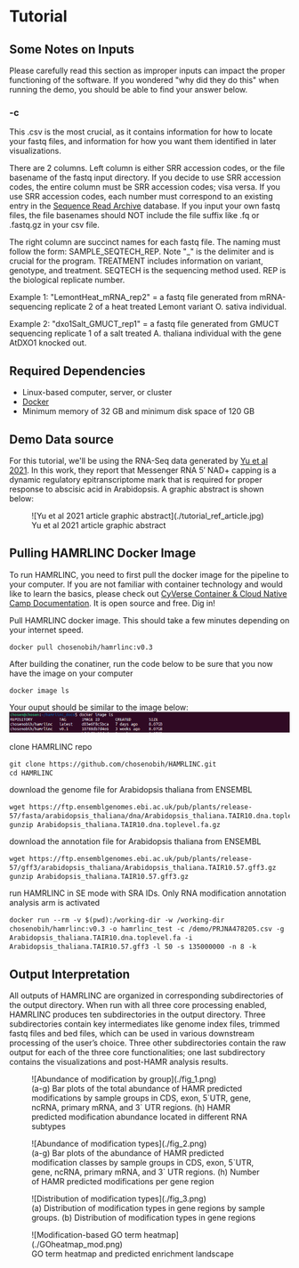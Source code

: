 # Tutorial

## Some Notes on Inputs
Please carefully read this section as improper inputs can impact the proper functioning of the software. If you wondered "why did they do this" when running the demo, you should be able to find your answer below. 

### -c
This .csv is the most crucial, as it contains information for how to locate your fastq files, and information for how you want them identified in later visualizations. 

There are 2 columns. Left column is either SRR accession codes, or the file basename of the fastq input directory. If you decide to use SRR accession codes, the entire column must be SRR accession codes; visa versa. If you use SRR accession codes, each number must correspond to an existing entry in the [Sequence Read Archive](https://www.ncbi.nlm.nih.gov/sra) database. If you input your own fastq files, the file basenames should NOT include the file suffix like .fq or .fastq.gz in your csv file.

The right column are succinct names for each fastq file. The naming must follow the form: SAMPLE_SEQTECH_REP. Note "_" is the delimiter and is crucial for the program. TREATMENT includes information on variant, genotype, and treatment. SEQTECH is the sequencing method used. REP is the biological replicate number. 

  Example 1: "LemontHeat_mRNA_rep2" = a fastq file generated from mRNA-sequencing replicate 2 of a heat treated Lemont variant O. sativa individual.

  Example 2: "dxo1Salt_GMUCT_rep1" = a fastq file generated from GMUCT sequencing replicate 1 of a salt treated A. thaliana individual with the gene AtDXO1 knocked out.


## Required Dependencies
* Linux-based computer, server, or cluster
* [Docker](https://docs.docker.com/engine/install/)
* Minimum memory of 32 GB and minimum disk space of 120 GB

## Demo Data source
For this tutorial, we'll be using the RNA-Seq data generated by [Yu et al 2021](https://www.sciencedirect.com/science/article/pii/S1534580720308856?via%3Dihub). In this work, they report that Messenger RNA 5′ NAD+ capping is a dynamic regulatory epitranscriptome mark that is required for proper response to abscisic acid in Arabidopsis. A graphic abstract is shown below:

<figure markdown>
  ![Yu et al 2021 article graphic abstract](./tutorial_ref_article.jpg)
  <figcaption>Yu et al 2021 article graphic abstract </figcaption>
</figure>

## Pulling HAMRLINC Docker Image
To run HAMRLINC, you need to first pull the docker image for the pipeline to your computer. If you are not familiar with container technology and would like to learn the basics, please check out [CyVerse Container & Cloud Native Camp Documentation](https://cc.cyverse.org/). It is open source and free. Dig in!

Pull HAMRLINC docker image. This should take a few minutes depending on your internet speed.
```
docker pull chosenobih/hamrlinc:v0.3
```
After building the conatiner, run the code below to be sure that you now have the image on your computer
```
docker image ls
```
Your ouput should be similar to the image below:
![expected output](./docker_img_ls.png)

clone HAMRLINC repo
```
git clone https://github.com/chosenobih/HAMRLINC.git
cd HAMRLINC
```
download the genome file for Arabidopsis thaliana from ENSEMBL
```
wget https://ftp.ensemblgenomes.ebi.ac.uk/pub/plants/release-57/fasta/arabidopsis_thaliana/dna/Arabidopsis_thaliana.TAIR10.dna.toplevel.fa.gz
gunzip Arabidopsis_thaliana.TAIR10.dna.toplevel.fa.gz
```
download the annotation file for Arabidopsis thaliana from ENSEMBL
```
wget https://ftp.ensemblgenomes.ebi.ac.uk/pub/plants/release-57/gff3/arabidopsis_thaliana/Arabidopsis_thaliana.TAIR10.57.gff3.gz
gunzip Arabidopsis_thaliana.TAIR10.57.gff3.gz
```
run HAMRLINC in SE mode with SRA IDs. Only RNA modification annotation analysis arm is activated
```
docker run --rm -v $(pwd):/working-dir -w /working-dir chosenobih/hamrlinc:v0.3 -o hamrlinc_test -c /demo/PRJNA478205.csv -g Arabidopsis_thaliana.TAIR10.dna.toplevel.fa -i Arabidopsis_thaliana.TAIR10.57.gff3 -l 50 -s 135000000 -n 8 -k
```

## Output Interpretation

All outputs of HAMRLINC are organized in corresponding subdirectories of the output directory. When run with all three core processing enabled, HAMRLINC produces ten subdirectories in the output directory. Three subdirectories contain key intermediates like genome index files, trimmed fastq files and bed files, which can be used in various downstream processing of the user’s choice. Three other subdirectories contain the raw output for each of the three core functionalities; one last subdirectory contains the visualizations and post-HAMR analysis results.

<figure markdown>
  ![Abundance of modification by group](./fig_1.png)
  <figcaption>(a-g) Bar plots of the total abundance of HAMR predicted modifications by sample groups in CDS, exon, 5`UTR, gene, ncRNA, primary mRNA, and 3` UTR regions. (h) HAMR predicted modification abundance located in different RNA subtypes </figcaption>
</figure>

<figure markdown>
  ![Abundance of modification types](./fig_2.png)
  <figcaption>(a-g) Bar plots of the abundance of HAMR predicted modification classes by sample groups in CDS, exon, 5`UTR, gene, ncRNA, primary mRNA, and 3` UTR regions. (h) Number of HAMR predicted modifications per gene region </figcaption>
</figure>

<figure markdown>
  ![Distribution of modification types](./fig_3.png)
  <figcaption>(a) Distribution of modification types in gene regions by sample groups. (b) Distribution of modification types in gene regions </figcaption>
</figure>

<figure markdown>
  ![Modification-based GO term heatmap](./GOheatmap_mod.png)
  <figcaption>GO term heatmap and predicted enrichment landscape </figcaption>
</figure>

